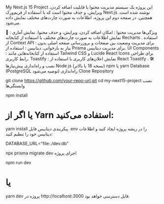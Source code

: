 My Next.js 15 Project
این پروژه یک سیستم مدیریت محتوا با قابلیت اضافه کردن، ویرایش، و حذف محتوا است که با استفاده از فریم‌ورک Next.js نوشته شده است. همچنین، در صفحه دوم این پروژه، اطلاعات به صورت چارت‌های مختلف نمایش داده می‌شود.

🚀 ویژگی‌ها
مدیریت محتوا : امکان اضافه کردن، ویرایش، و حذف محتوا.
نمایش آماری : نمایش اطلاعات به صورت چارت‌های مختلف با استفاده از کتابخانه Recharts .
استفاده از Context API : برای مدیریت وضعیت بین صفحات و بروزرسانی صفحه اصلی بدون نیاز به بازخوانی.
دیتابیس : استفاده از Prisma برای مدیریت دیتابیس.
UI Components : استفاده از کتابخانه‌هایی مانند Tailwind CSS و Lucide React Icons برای طراحی رابط کاربری.
Toastify : نمایش اعلان‌های کاربری با استفاده از React Toastify .
🛠️ نصب و راه‌اندازی
پیش‌نیازها
Node.js (نسخه 18 یا بالاتر)
npm یا yarn
Database (PostgreSQL توصیه می‌شود)
راه‌اندازی
Clone Repository

git clone https://github.com/your-repo-url.git
cd my-next15-project
نصب وابستگی‌ها

npm install
# یا اگر از Yarn استفاده می‌کنید:
yarn install
پیکربندی دیتابیس
فایل .env را در ریشه پروژه ایجاد کنید و اطلاعات دیتابیس خود را تنظیم کنید:

DATABASE_URL="file:./dev.db"

npx prisma migrate dev
اجرای پروژه

npm run dev
# یا
yarn dev
پروژه در http://localhost:3000 قابل دسترسی خواهد بود.